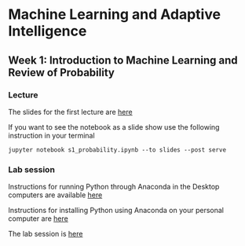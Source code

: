 # Machine Learning and Adaptive Intelligence 

## Week 1: Introduction to Machine Learning and Review of Probability

### Lecture

The slides for the first lecture are [here](slides/s1_probability.ipynb)

If you want to see the notebook as a slide show use the following instruction in your terminal

`jupyter notebook s1_probability.ipynb --to slides --post serve`

### Lab session

Instructions for running Python through Anaconda in the Desktop computers are available [here](http://inverseprobability.com/mlai2015/anaconda.html)

Instructions for installing Python using Anaconda on your personal computer are [here](how_to_anaconda.md)

The lab session is [here]()




